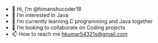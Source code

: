 - 👋 Hi, I’m @himanshucoder18
- 👀 I’m interested in Java
- 🌱 I’m currently learning C programming and Java together
- 💞️ I’m looking to collaborate on Coding projects
- 📫 How to reach me hkumar54321s@gmail.com

<!---
himanshucoder18/himanshucoder18 is a ✨ special ✨ repository because its `README.md` (this file) appears on your GitHub profile.
You can click the Preview link to take a look at your changes.
--->
